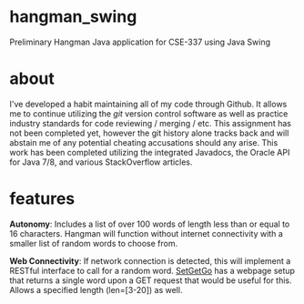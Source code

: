 # hangman_swing
Preliminary Hangman Java application for CSE-337 using Java Swing

# about
I've developed a habit maintaining all of my code through Github. It allows me to continue utilizing the *git* version control software as well as practice industry standards for code reviewing / merging / etc. This assignment has not been completed yet, however the git history alone tracks back and will abstain me of any potential cheating accusations should any arise. This work has been completed utilizing the integrated Javadocs, the Oracle API for Java 7/8, and various StackOverflow articles. 

# features
<b>Autonomy</b>: Includes a list of over 100 words of length less than or equal to 16 characters. Hangman will function without internet connectivity with a smaller list of random words to choose from.

<b>Web Connectivity</b>: If network connection is detected, this will implement a RESTful interface to call for a random word. <a href="http://randomword.setgetgo.com/">SetGetGo</a> has a webpage setup that returns a single word upon a GET request that would be useful for this. Allows a specified length (len=[3-20]) as well. 

